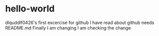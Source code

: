 # hello-world
dlquddlf0426's first excercise for github
I have read about github needs README.md
Finally I am changing
I am checking the change
